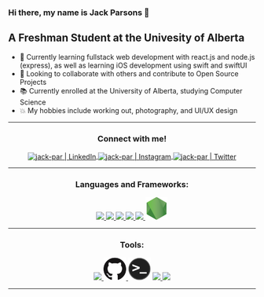 ### Hi there, my name is Jack Parsons 👋

## A Freshman Student at the Univesity of Alberta 

- 🔭 Currently learning fullstack web development with react.js and node.js (express), as well as learning iOS development using swift and swiftUI
- 👯 Looking to collaborate with others and contribute to Open Source Projects
- 📚 Currently enrolled at the University of Alberta, studying Computer Science
- 💥 My hobbies include working out, photography, and UI/UX design

---

### <div align="center"> Connect with me! </div>

<p align="center">
  <a href="https://www.linkedin.com/in/jack-parsonss/">
  <img align="center" alt="jack-par | LinkedIn" width="70px" src="https://dwglogo.com/wp-content/uploads/2020/06/Linkedin_symbol_transparent.png" />
  </a>

  <a href="https://www.instagram.com/jack.par/">
  <img align="center" alt="jack-par | Instagram" width="40px" src="https://cdn2.iconfinder.com/data/icons/social-media-2285/512/1_Instagram_colored_svg_1-512.png" />
  </a>
  
  <a href="https://twitter.com/jackparsonss">
  <img align="center" alt="jack-par | Twitter" width="70px" src="http://assets.stickpng.com/images/580b57fcd9996e24bc43c53e.png" />
  </a>
</p>

---

### <div align="center"> Languages and Frameworks: </div>

<p align="center">
  <a href="https://docs.python.org/3/">
    <img width="46px" src="https://engineering.fb.com/wp-content/uploads/2016/05/2000px-Python-logo-notext.svg_.png" />
  </a>
  
  <a href="https://www.javascript.com">
    <img width="46px" src="https://cdn.iconscout.com/icon/free/png-512/javascript-2752148-2284965.png" />
  </a>
  
  <a href="https://docs.microsoft.com/en-us/dotnet/csharp/">
    <img width="46px" src="https://cis.msjc.edu/Tutorials/Programming/Languages/Csharp/images/Csharp_logo.png" />
  </a>
  
  <a href="https://unity.com/">
    <img width="46px" src="https://cdn.freebiesupply.com/logos/large/2x/unity-69-logo-png-transparent.png" />
  </a>
  
  <a href="https://reactjs.org">
    <img width="46px" src="https://cdn.freelogovectors.net/wp-content/uploads/2018/12/react_logo.png" />
  </a>
  
  <a href="https://nodejs.org/en/">
    <img width="46px" src="https://raw.githubusercontent.com/github/explore/80688e429a7d4ef2fca1e82350fe8e3517d3494d/topics/nodejs/nodejs.png" />
  </a>
</p>

---

### <div align="center"> Tools: </div>
<p align="center">
  <a href="https://code.visualstudio.com/">
    <img width="46px" src="https://upload.wikimedia.org/wikipedia/commons/thumb/9/9a/Visual_Studio_Code_1.35_icon.svg/1024px-Visual_Studio_Code_1.35_icon.svg.png" />
  </a>
  
  <a href="https://github.com/">
    <img width="46px" src="https://raw.githubusercontent.com/github/explore/78df643247d429f6cc873026c0622819ad797942/topics/github/github.png" />
  </a>
  
  <img width="46px" src="https://raw.githubusercontent.com/github/explore/80688e429a7d4ef2fca1e82350fe8e3517d3494d/topics/terminal/terminal.png" />
  
  <a href="https://git-scm.com/">
    <img width="46px" src="https://camo.githubusercontent.com/fbfcb9e3dc648adc93bef37c718db16c52f617ad055a26de6dc3c21865c3321d/68747470733a2f2f7777772e766563746f726c6f676f2e7a6f6e652f6c6f676f732f6769742d73636d2f6769742d73636d2d69636f6e2e737667" />
  </a>
  
  <img width="46px" src="https://upload.wikimedia.org/wikipedia/commons/thumb/4/48/Markdown-mark.svg/1280px-Markdown-mark.svg.png" />
 </p>
 

<!-- 
<br />
<br />
<p align="center">
<img align="center" alt="jack's GitHub Stats" src="https://github-readme-stats.codestackr.vercel.app/api?username=jackparsonss&show_icons=true&hide_border=true" /> -->
</p>

---
